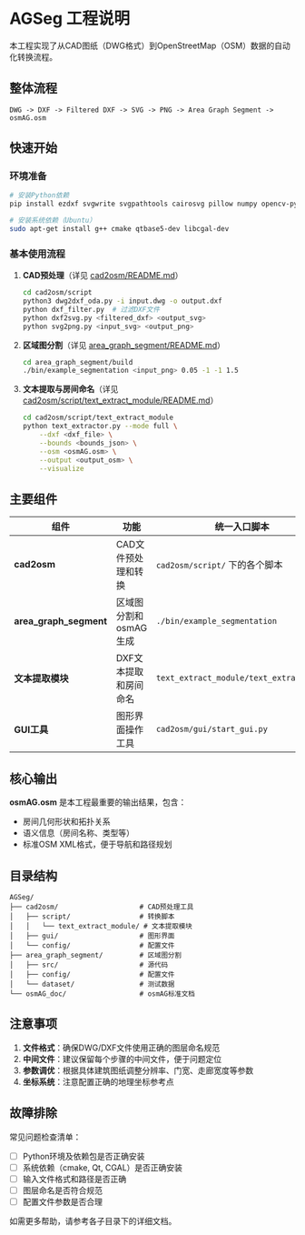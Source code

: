 # AGSeg 工程说明

本工程实现了从CAD图纸（DWG格式）到OpenStreetMap（OSM）数据的自动化转换流程。

## 整体流程

```
DWG -> DXF -> Filtered DXF -> SVG -> PNG -> Area Graph Segment -> osmAG.osm
```

## 快速开始

### 环境准备
```bash
# 安装Python依赖
pip install ezdxf svgwrite svgpathtools cairosvg pillow numpy opencv-python pyproj

# 安装系统依赖（Ubuntu）
sudo apt-get install g++ cmake qtbase5-dev libcgal-dev
```

### 基本使用流程

1. **CAD预处理**（详见 [cad2osm/README.md](cad2osm/README.md)）
   ```bash
   cd cad2osm/script
   python3 dwg2dxf_oda.py -i input.dwg -o output.dxf
   python dxf_filter.py  # 过滤DXF文件
   python dxf2svg.py <filtered_dxf> <output_svg>
   python svg2png.py <input_svg> <output_png>
   ```

2. **区域图分割**（详见 [area_graph_segment/README.md](area_graph_segment/README.md)）
   ```bash
   cd area_graph_segment/build
   ./bin/example_segmentation <input_png> 0.05 -1 -1 1.5
   ```

3. **文本提取与房间命名**（详见 [cad2osm/script/text_extract_module/README.md](cad2osm/script/text_extract_module/README.md)）
   ```bash
   cd cad2osm/script/text_extract_module
   python text_extractor.py --mode full \
       --dxf <dxf_file> \
       --bounds <bounds_json> \
       --osm <osmAG.osm> \
       --output <output_osm> \
       --visualize
   ```

## 主要组件

| 组件 | 功能 | 统一入口脚本 | 详细文档 |
|------|------|-------------|----------|
| **cad2osm** | CAD文件预处理和转换 | `cad2osm/script/` 下的各个脚本 | [cad2osm/README.md](cad2osm/README.md) |
| **area_graph_segment** | 区域图分割和osmAG生成 | `./bin/example_segmentation` | [area_graph_segment/README.md](area_graph_segment/README.md) |
| **文本提取模块** | DXF文本提取和房间命名 | `text_extract_module/text_extractor.py` | [cad2osm/script/text_extract_module/README.md](cad2osm/script/text_extract_module/README.md) |
| **GUI工具** | 图形界面操作工具 | `cad2osm/gui/start_gui.py` | [cad2osm/gui/README.md](cad2osm/gui/README.md) |

## 核心输出

**osmAG.osm** 是本工程最重要的输出结果，包含：
- 房间几何形状和拓扑关系
- 语义信息（房间名称、类型等）
- 标准OSM XML格式，便于导航和路径规划

## 目录结构
```
AGSeg/
├── cad2osm/                    # CAD预处理工具
│   ├── script/                 # 转换脚本
│   │   └── text_extract_module/ # 文本提取模块
│   ├── gui/                    # 图形界面
│   └── config/                 # 配置文件
├── area_graph_segment/         # 区域图分割
│   ├── src/                    # 源代码
│   ├── config/                 # 配置文件
│   └── dataset/                # 测试数据
└── osmAG_doc/                  # osmAG标准文档
```

## 注意事项

1. **文件格式**：确保DWG/DXF文件使用正确的图层命名规范
2. **中间文件**：建议保留每个步骤的中间文件，便于问题定位
3. **参数调优**：根据具体建筑图纸调整分辨率、门宽、走廊宽度等参数
4. **坐标系统**：注意配置正确的地理坐标参考点

## 故障排除

常见问题检查清单：
- [ ] Python环境及依赖包是否正确安装
- [ ] 系统依赖（cmake, Qt, CGAL）是否正确安装
- [ ] 输入文件格式和路径是否正确
- [ ] 图层命名是否符合规范
- [ ] 配置文件参数是否合理

如需更多帮助，请参考各子目录下的详细文档。
